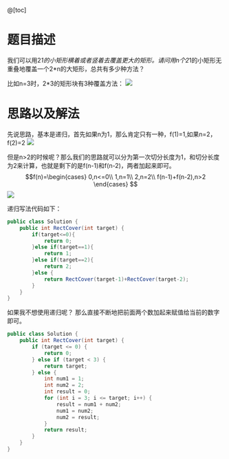 @[toc]
# 题目描述
我们可以用2*1的小矩形横着或者竖着去覆盖更大的矩形。请问用n个2*1的小矩形无重叠地覆盖一个2*n的大矩形，总共有多少种方法？

比如n=3时，2*3的矩形块有3种覆盖方法：
![](https://imgconvert.csdnimg.cn/aHR0cHM6Ly9tYXJrZG93bnBpY3R1cmUub3NzLWNuLXFpbmdkYW8uYWxpeXVuY3MuY29tLzIwMjAwNzExMTYwMjU1LnBuZw?x-oss-process=image/format,png)

# 思路以及解法

先说思路，基本是递归，首先如果n为1，那么肯定只有一种，f(1)=1,如果n=2，f(2)=2
![](https://imgconvert.csdnimg.cn/aHR0cHM6Ly9tYXJrZG93bnBpY3R1cmUub3NzLWNuLXFpbmdkYW8uYWxpeXVuY3MuY29tLzIwMjAwNzExMTYyMDUyLnBuZw?x-oss-process=image/format,png)

但是n>2的时候呢？那么我们的思路就可以分为第一次切分长度为1，和切分长度为2来计算，也就是剩下的是f(n-1)和f(n-2)，两者加起来即可。
$$f(n)=\begin{cases}
0,n<=0\\
1,n=1\\
2,n=2\\
f(n-1)+f(n-2),n>2
\end{cases}
$$
![](https://imgconvert.csdnimg.cn/aHR0cHM6Ly9tYXJrZG93bnBpY3R1cmUub3NzLWNuLXFpbmdkYW8uYWxpeXVuY3MuY29tLzIwMjAwNzExMTYyNDI5LnBuZw?x-oss-process=image/format,png)

递归写法代码如下：
```java
public class Solution {
    public int RectCover(int target) {
        if(target<=0){
            return 0;
        }else if(target==1){
            return 1;
        }else if(target==2){
            return 2;
        }else {
            return RectCover(target-1)+RectCover(target-2);
        }
    }
}
```
如果我不想使用递归呢？
那么直接不断地把前面两个数加起来赋值给当前的数字即可。
```java
public class Solution {
    public int RectCover(int target) {
        if (target <= 0) {
            return 0;
        } else if (target < 3) {
            return target;
        } else {
            int num1 = 1;
            int num2 = 2;
            int result = 0;
            for (int i = 3; i <= target; i++) {
                result = num1 + num2;
                num1 = num2;
                num2 = result;
            }
            return result;
        }
    }
}
```






